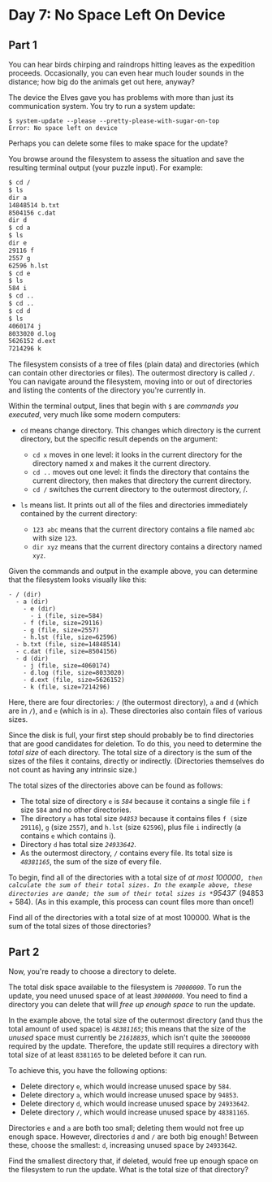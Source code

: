 # Day 7: No Space Left On Device

## Part 1

You can hear birds chirping and raindrops hitting leaves as the expedition proceeds.
Occasionally, you can even hear much louder sounds in the distance;
how big do the animals get out here, anyway?

The device the Elves gave you has problems with more than just its communication system.
You try to run a system update:

```
$ system-update --please --pretty-please-with-sugar-on-top
Error: No space left on device
```

Perhaps you can delete some files to make space for the update?

You browse around the filesystem to assess the situation and save the resulting
terminal output (your puzzle input). For example:

```example_input.txt
$ cd /
$ ls
dir a
14848514 b.txt
8504156 c.dat
dir d
$ cd a
$ ls
dir e
29116 f
2557 g
62596 h.lst
$ cd e
$ ls
584 i
$ cd ..
$ cd ..
$ cd d
$ ls
4060174 j
8033020 d.log
5626152 d.ext
7214296 k
```

The filesystem consists of a tree of files (plain data) and directories (which
can contain other directories or files).
The outermost directory is called `/`.
You can navigate around the filesystem, moving into or out of directories and
listing the contents of the directory you're currently in.

Within the terminal output, lines that begin with `$` are *commands you
executed*, very much like some modern computers:

- `cd` means change directory.
  This changes which directory is the current directory, but the specific
  result depends on the argument:
  - `cd x` moves in one level:
    it looks in the current directory for the directory named x and makes it
    the current directory.
  - `cd ..` moves out one level:
    it finds the directory that contains the current directory, then makes that
    directory the current directory.
  - `cd /` switches the current directory to the outermost directory, /.

- `ls` means list.
  It prints out all of the files and directories immediately contained by the
  current directory:
  - `123 abc` means that the current directory contains a file named `abc` with size `123`.
  - `dir xyz` means that the current directory contains a directory named `xyz`.

Given the commands and output in the example above, you can determine that the
filesystem looks visually like this:

```
- / (dir)
  - a (dir)
    - e (dir)
      - i (file, size=584)
    - f (file, size=29116)
    - g (file, size=2557)
    - h.lst (file, size=62596)
  - b.txt (file, size=14848514)
  - c.dat (file, size=8504156)
  - d (dir)
    - j (file, size=4060174)
    - d.log (file, size=8033020)
    - d.ext (file, size=5626152)
    - k (file, size=7214296)
```

Here, there are four directories: `/` (the outermost directory), `a` and `d`
(which are in `/`), and `e` (which is in `a`).
These directories also contain files of various sizes.

Since the disk is full,
your first step should probably be to find directories that are good candidates for deletion.
To do this, you need to determine the *total size* of each directory.
The total size of a directory is the sum of the sizes of the files it contains, directly or indirectly.
(Directories themselves do not count as having any intrinsic size.)

The total sizes of the directories above can be found as follows:

- The total size of directory `e` is *`584`* because it contains a single file
  `i` f size `584` and no other directories.
- The directory `a` has total size *`94853`* because it contains files `f
  (`size `29116`), `g` (size `2557`), and `h.lst` (size `62596`), plus file `i`
  indirectly (a contains `e` which contains i).
- Directory `d` has total size *`24933642`*.
- As the outermost directory, `/` contains every file.
  Its total size is *`48381165`*, the sum of the size of every file.

To begin, find all of the directories with a total size of *at most 100000`,
then calculate the sum of their total sizes.
In the example above, these directories are `a` and `e`;
the sum of their total sizes is *`95437*` (94853 + 584).
(As in this example, this process can count files more than once!)

Find all of the directories with a total size of at most 100000.
What is the sum of the total sizes of those directories?

## Part 2

Now, you're ready to choose a directory to delete.

The total disk space available to the filesystem is *`70000000`*.
To run the update, you need unused space of at least *`30000000`*.
You need to find a directory you can delete that will *free up enough space* to run the update.

In the example above, the total size of the outermost directory (and thus the total amount of used space) is *`48381165`*;
this means that the size of the *unused* space must currently be *`21618835`*,
which isn't quite the `30000000` required by the update.
Therefore, the update still requires a directory with total size of at least `8381165` to be deleted before it can run.

To achieve this, you have the following options:

- Delete directory `e`, which would increase unused space by `584`.
- Delete directory `a`, which would increase unused space by `94853`.
- Delete directory `d`, which would increase unused space by `24933642`.
- Delete directory `/`, which would increase unused space by `48381165`.

Directories `e` and `a` are both too small; deleting them would not free up enough space.
However, directories `d` and `/` are both big enough!
Between these, choose the smallest: `d`, increasing unused space by `24933642`.

Find the smallest directory that, if deleted, would free up enough space on the
filesystem to run the update.
What is the total size of that directory?
